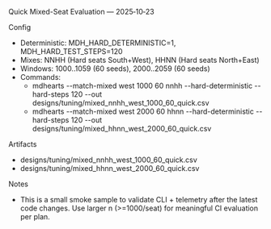 Quick Mixed-Seat Evaluation — 2025‑10‑23

Config
- Deterministic: MDH_HARD_DETERMINISTIC=1, MDH_HARD_TEST_STEPS=120
- Mixes: NNHH (Hard seats South+West), HHNN (Hard seats North+East)
- Windows: 1000..1059 (60 seeds), 2000..2059 (60 seeds)
- Commands:
  - mdhearts --match-mixed west 1000 60 nnhh --hard-deterministic --hard-steps 120 --out designs/tuning/mixed_nnhh_west_1000_60_quick.csv
  - mdhearts --match-mixed west 2000 60 hhnn --hard-deterministic --hard-steps 120 --out designs/tuning/mixed_hhnn_west_2000_60_quick.csv

Artifacts
- designs/tuning/mixed_nnhh_west_1000_60_quick.csv
- designs/tuning/mixed_hhnn_west_2000_60_quick.csv

Notes
- This is a small smoke sample to validate CLI + telemetry after the latest code changes. Use larger n (>=1000/seat) for meaningful CI evaluation per plan.

